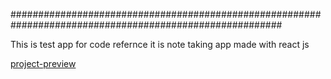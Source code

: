#########################################################################################################

This is test app for code refernce 
 it is note taking app 
 made with react js
 
 [project-preview](https://cs-notes-app.herokuapp.com/)
